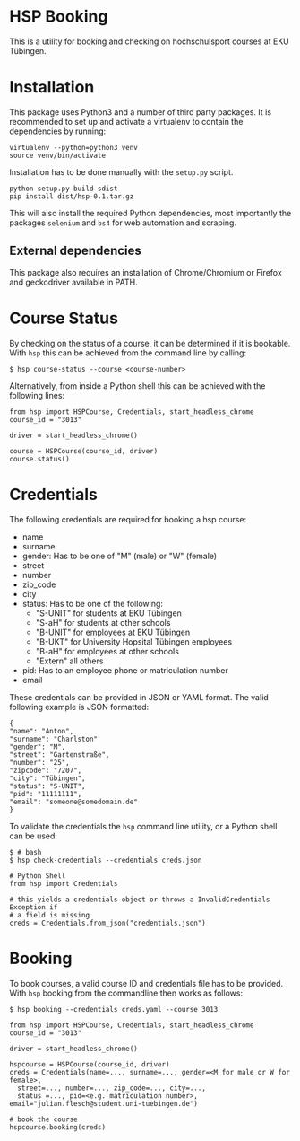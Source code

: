 # HSP Booking

This is a utility for booking and checking on hochschulsport courses at EKU
Tübingen.

# Installation

This package uses Python3 and a number of third party packages.
It is recommended to set up and activate a virtualenv to contain the
dependencies by running:
```
virtualenv --python=python3 venv
source venv/bin/activate
```

Installation has to be done manually with the `setup.py` script.
```
python setup.py build sdist
pip install dist/hsp-0.1.tar.gz
```

This will also install the required Python dependencies, most importantly the
packages `selenium` and `bs4` for web automation and scraping.

## External dependencies

This package also requires an installation of Chrome/Chromium or Firefox and geckodriver available in PATH.

# Course Status

By checking on the status of a course, it can be determined if it is bookable.
With `hsp` this can be achieved from the command line by calling:

```
$ hsp course-status --course <course-number>
```

Alternatively, from inside a Python shell this can be achieved with the
following lines:

```
from hsp import HSPCourse, Credentials, start_headless_chrome
course_id = "3013"

driver = start_headless_chrome()

course = HSPCourse(course_id, driver)
course.status()
```


# Credentials

The following credentials are required for booking a hsp course:
  * name
  * surname
  * gender: Has to be one of "M" (male) or "W" (female)
  * street
  * number
  * zip_code
  * city
  * status: Has to be one of the following:
    - "S-UNIT" for students at EKU Tübingen
    - "S-aH" for students at other schools
    - "B-UNIT" for employees at EKU Tübingen
    - "B-UKT" for University Hopsital Tübingen employees
    - "B-aH" for employees at other schools
    - "Extern" all others
  * pid: Has to an employee phone or matriculation number
  * email

These credentials can be provided in JSON or YAML format.
The valid following example is JSON formatted:

```
{
"name": "Anton",
"surname": "Charlston"
"gender": "M",
"street": "Gartenstraße",
"number": "25",
"zipcode": "7207",
"city": "Tübingen",
"status": "S-UNIT",
"pid": "11111111",
"email": "someone@somedomain.de"
}
```

To validate the credentials the `hsp` command line utility, or a Python shell
can be used:

```
$ # bash
$ hsp check-credentials --credentials creds.json
```

```
# Python Shell
from hsp import Credentials

# this yields a credentials object or throws a InvalidCredentials Exception if
# a field is missing
creds = Credentials.from_json("credentials.json")
```

# Booking

To book courses, a valid course ID and credentials file has to be provided.
With `hsp` booking from the commandline then works as follows:
```
$ hsp booking --credentials creds.yaml --course 3013
```

```
from hsp import HSPCourse, Credentials, start_headless_chrome
course_id = "3013"

driver = start_headless_chrome()

hspcourse = HSPCourse(course_id, driver)
creds = Credentials(name=..., surname=..., gender=<M for male or W for female>,
  street=..., number=..., zip_code=..., city=...,
  status =..., pid=<e.g. matriculation number>, email="julian.flesch@student.uni-tuebingen.de")

# book the course
hspcourse.booking(creds)
```

